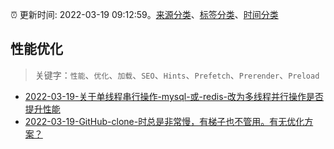 :alarm_clock: 更新时间: 2022-03-19 09:12:59。[来源分类](../README.md)、[标签分类](../TAGS.md)、[时间分类](../TIMELINE.md)

## 性能优化


> 关键字：`性能`、`优化`、`加载`、`SEO`、`Hints`、`Prefetch`、`Prerender`、`Preload`



- [2022-03-19-关于单线程串行操作-mysql-或-redis-改为多线程并行操作是否提升性能](https://www.v2ex.com/t/841449) 
- [2022-03-19-GitHub-clone-时总是非常慢，有梯子也不管用。有无优化方案？](https://www.v2ex.com/t/841434) 